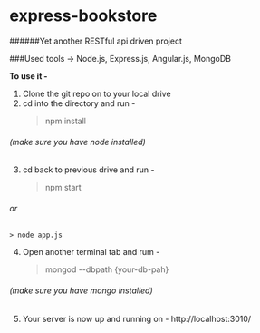 # express-bookstore 
######Yet another RESTful api driven project

###Used tools	-> Node.js, Express.js, Angular.js, MongoDB



**To use it -**

1. Clone the git repo on to your local drive
2. cd into the directory and run - 
	> npm install 
######  (make sure you have node installed)
3. cd back to previous drive and run - 
	> npm start 
######	or 
	> node app.js
4. Open another terminal tab and rum - 
	> mongod --dbpath {your-db-pah}
######  (make sure you have mongo installed)
5. Your server is now up and running on - http://localhost:3010/

